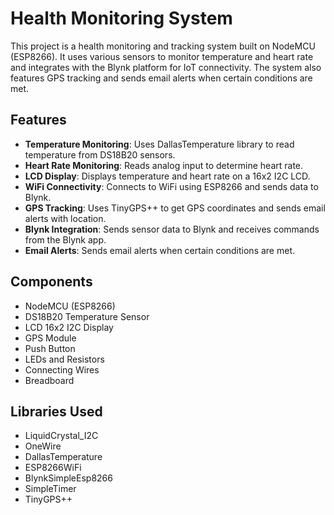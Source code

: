<h1>Health Monitoring System</h1>

This project is a health monitoring and tracking system built on NodeMCU (ESP8266). It uses various sensors to monitor temperature and heart rate and integrates with the Blynk platform for IoT connectivity. The system also features GPS tracking and sends email alerts when certain conditions are met.

## Features

- **Temperature Monitoring**: Uses DallasTemperature library to read temperature from DS18B20 sensors.
- **Heart Rate Monitoring**: Reads analog input to determine heart rate.
- **LCD Display**: Displays temperature and heart rate on a 16x2 I2C LCD.
- **WiFi Connectivity**: Connects to WiFi using ESP8266 and sends data to Blynk.
- **GPS Tracking**: Uses TinyGPS++ to get GPS coordinates and sends email alerts with location.
- **Blynk Integration**: Sends sensor data to Blynk and receives commands from the Blynk app.
- **Email Alerts**: Sends email alerts when certain conditions are met.

## Components

- NodeMCU (ESP8266)
- DS18B20 Temperature Sensor
- LCD 16x2 I2C Display
- GPS Module
- Push Button
- LEDs and Resistors
- Connecting Wires
- Breadboard

## Libraries Used

- LiquidCrystal_I2C
- OneWire
- DallasTemperature
- ESP8266WiFi
- BlynkSimpleEsp8266
- SimpleTimer
- TinyGPS++
